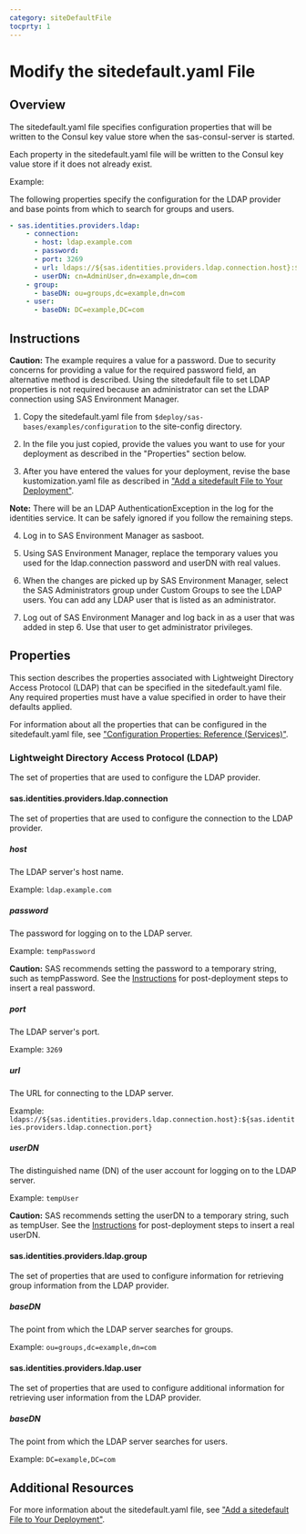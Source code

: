 ```yaml
---
category: siteDefaultFile
tocprty: 1
---
```


# Modify the sitedefault.yaml File

## Overview

The sitedefault.yaml file specifies configuration properties that will be
written to the Consul key value store when the sas-consul-server is started.

Each property in the sitedefault.yaml file will be written to the Consul key
value store if it does not already exist.

Example:

The following properties specify the configuration for the LDAP provider and
base points from which to search for groups and users.

```yaml
- sas.identities.providers.ldap:
    - connection:
      - host: ldap.example.com
      - password:
      - port: 3269
      - url: ldaps://${sas.identities.providers.ldap.connection.host}:${sas.identities.providers.ldap.connection.port}
      - userDN: cn=AdminUser,dn=example,dn=com
    - group:
      - baseDN: ou=groups,dc=example,dn=com
    - user:
      - baseDN: DC=example,DC=com
```

## Instructions

**Caution:** The example requires a value for a password. Due to security 
concerns for providing a value for the required password field, an alternative 
method is described. Using the sitedefault file to set LDAP properties is not 
required because an administrator can set the LDAP connection using SAS 
Environment Manager.   

1. Copy the sitedefault.yaml file from `$deploy/sas-bases/examples/configuration`
to the site-config directory.

2. In the file you just copied, provide the values you want to use for your
deployment as described in the "Properties" section below.

3. After you have entered the values for your deployment, revise the base
kustomization.yaml file as described in ["Add a sitedefault File to Your Deployment"](http://documentation.sas.com/?cdcId=itopscdc&cdcVersion=default&docsetId=dplyml0phy0dkr&docsetTarget=n08u2yg8tdkb4jn18u8zsi6yfv3d.htm&locale=en#n19f4zubzxljtdn12lo0nkv4n4cf).

**Note:** There will be an LDAP AuthenticationException in the log for the 
identities service. It can be safely ignored if you follow the remaining steps.

4. Log in to SAS Environment Manager as sasboot. 

5. Using SAS Environment Manager, replace the temporary values you used for the
ldap.connection password and userDN with real values.

6. When the changes are picked up by SAS Environment Manager, select the SAS 
Administrators group under Custom Groups to see the LDAP users. You can add any 
LDAP user that is listed as an administrator.

7. Log out of SAS Environment Manager and log back in as a user that was added 
in step 6. Use that user to get administrator privileges.

## Properties
This section describes the properties associated with Lightweight Directory
Access Protocol (LDAP) that can be specified in the sitedefault.yaml file.
Any required properties must have a value specified in order to have their 
defaults applied.

For information about all the properties that can be configured in the
sitedefault.yaml file, see ["Configuration Properties: Reference (Services)"](http://documentation.sas.com/?cdcId=sasadmincdc&cdcVersion=default&docsetId=calconfigref&docsetTarget=n1wpcytddbiu6in1blfiul3bnh19.htm&locale=en).

### Lightweight Directory Access Protocol (LDAP)
The set of properties that are used to configure the LDAP provider.

#### sas.identities.providers.ldap.connection
The set of properties that are used to configure the connection to the LDAP provider.

##### host
The LDAP server's host name.

Example: `ldap.example.com`

##### password
The password for logging on to the LDAP server.

Example: `tempPassword`

**Caution:** SAS recommends setting the password to a temporary string,
such as tempPassword. See the [Instructions](#instructions) for post-deployment steps to insert a real password.

##### port
The LDAP server's port.

Example: `3269`

##### url
The URL for connecting to the LDAP server.

Example: `ldaps://${sas.identities.providers.ldap.connection.host}:${sas.identities.providers.ldap.connection.port}`

##### userDN
The distinguished name (DN) of the user account for logging on to the LDAP server.

Example: `tempUser`

**Caution:** SAS recommends setting the userDN to a temporary string,
such as tempUser. See the [Instructions](#instructions) for post-deployment steps to insert a real userDN.


#### sas.identities.providers.ldap.group
The set of properties that are used to configure information for retrieving group information from the LDAP provider.

##### baseDN
The point from which the LDAP server searches for groups.

Example: `ou=groups,dc=example,dn=com`


#### sas.identities.providers.ldap.user
The set of properties that are used to configure additional information for retrieving user information from the LDAP
provider.

##### baseDN
The point from which the LDAP server searches for users.

Example: `DC=example,DC=com`

## Additional Resources
For more information about the sitedefault.yaml file, see ["Add a sitedefault File to Your Deployment"](http://documentation.sas.com/?cdcId=itopscdc&cdcVersion=default&docsetId=dplyml0phy0dkr&docsetTarget=n08u2yg8tdkb4jn18u8zsi6yfv3d.htm&locale=en#n19f4zubzxljtdn12lo0nkv4n4cf).